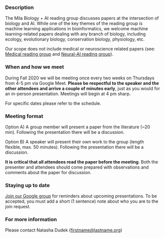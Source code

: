 ### Description

The Mila Biology + AI reading group discusses papers at the intersection of biology and AI. While one of the key themes of the reading group is machine learning applications in bioinformatics, we welcome machine learning-related papers dealing with any branch of biology, including ecology, evolutionary biology, conservation biology, physiology, etc.

Our scope does not include medical or neuroscience related papers (see: [Medical reading group](https://github.com/ieee8023/medical-reading-group) and [Neural-AI reading group](https://sites.google.com/view/neural-ai/home?authuser=0)).

### When and how we meet

During Fall 2020 we will be meeting once every two weeks on Thursdays from 4-5 pm via Google Meet. **Please be respectful to the speaker and the other attendees and arrive a couple of minutes early**, just as you would for an in-person presentation. Meetings will begin at 4 pm sharp.

For specific dates please refer to the schedule.

### Meeting format

Option A) A group member will present a paper from the literature (~20 min). Following the presentation there will be a discussion.

Option B) A speaker will present their own work to the group (length flexible, max. 50 minutes). Following the presentation there will be a discussion.

**It is critical that all attendees read the paper before the meeting**. Both the presenter and attendees should come prepared with observations and comments about the paper for discussion.

### Staying up to date 

[Join our Google group](https://groups.google.com/forum/#!forum/biology-ai-reading-group) for reminders about upcoming presentations. To be accepted, you must add a short (1 sentence) note about who you are to the join request.

### For more information

Please contact Natasha Dudek (firstname@lastname.org)

